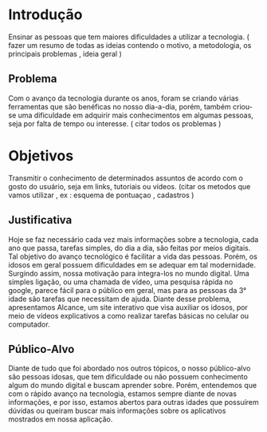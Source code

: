 # Introdução

Ensinar as pessoas que tem maiores dificuldades a utilizar a tecnologia. ( fazer um resumo de todas as ideias contendo o motivo, a metodologia, os principais problemas , ideia geral )

## Problema
Com o avanço da tecnologia durante os anos, foram se criando várias ferramentas que são benéficas no nosso dia-a-dia, porém, também criou-se uma dificuldade em adquirir mais conhecimentos em algumas pessoas, seja por falta de tempo ou interesse. ( citar todos os problemas )

# Objetivos

Transmitir o conhecimento de determinados assuntos de acordo com o gosto do usuário, seja em links, tutoriais ou vídeos.  (citar os metodos que vamos utilizar , ex : esquema de pontuaçao , cadastros )

## Justificativa

Hoje se faz necessário cada vez mais informações sobre a tecnologia, cada ano que passa, tarefas simples, do dia a dia, são feitas por meios digitais. Tal objetivo do avanço tecnológico é facilitar a vida das pessoas. Porém, os idosos em geral possuem dificuldades em se adequar em tal modernidade. Surgindo assim, nossa motivação para integra-los no mundo digital. Uma simples ligação, ou uma chamada de vídeo, uma pesquisa rápida no google, parece fácil para o público em geral, mas para as pessoas da 3° idade são tarefas que necessitam de ajuda.  Diante desse problema, apresentamos Alcance, um site interativo que visa auxiliar os idosos, por meio de vídeos explicativos a como realizar tarefas básicas no celular ou computador.  

## Público-Alvo

Diante de tudo que foi abordado nos outros tópicos, o nosso público-alvo são pessoas idosas, que tem dificuldade ou não possuem conhecimento algum do mundo digital e buscam aprender sobre. Porém, entendemos que com o rápido avanço na tecnologia, estamos sempre diante de novas informações, e por isso, estamos abertos para outras idades que possuírem dúvidas ou queiram buscar mais informações sobre os aplicativos mostrados em nossa aplicação.

